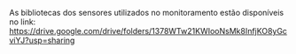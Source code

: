 As bibliotecas dos sensores utilizados no monitoramento estão disponíveis no link: https://drive.google.com/drive/folders/1378WTw21KWIooNsMk8InfjKO8yGcviYJ?usp=sharing
